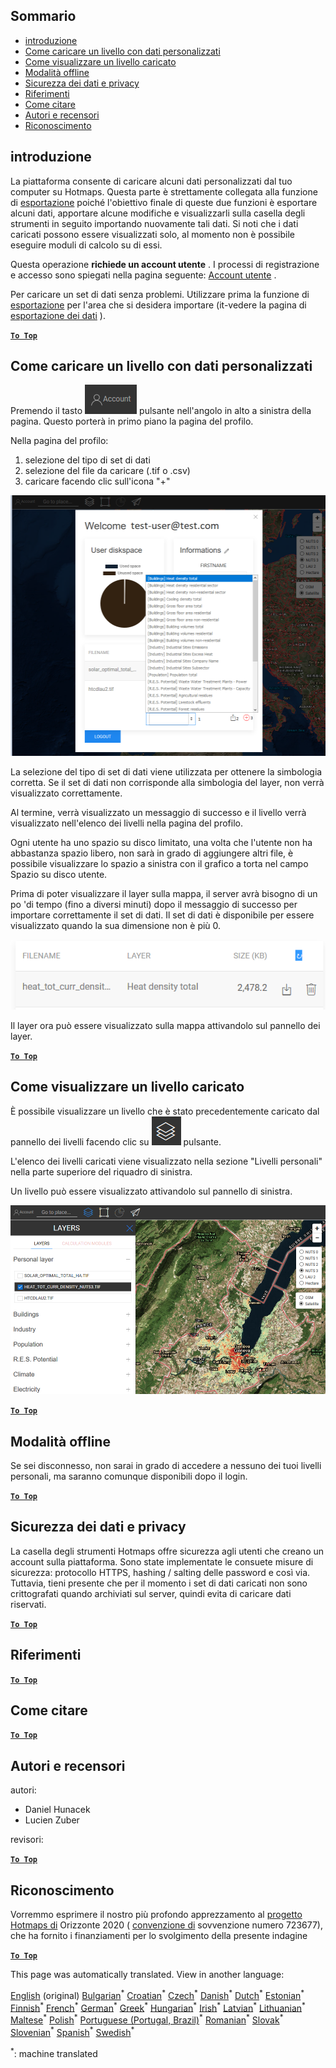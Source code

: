 <h2> Sommario </h2><ul><li> <a href="#Introduction">introduzione</a> </li><li> <a href="#How-to-upload-a-layer-with-custom-data">Come caricare un livello con dati personalizzati</a> </li><li> <a href="#How-to-display-an-uploaded-layer">Come visualizzare un livello caricato</a> </li><li> <a href="#Offline-mode">Modalità offline</a> </li><li> <a href="#Data-security-and-privacy">Sicurezza dei dati e privacy</a> </li><li> <a href="#References">Riferimenti</a> </li><li> <a href="#How-to-cite">Come citare</a> </li><li> <a href="#Authors-and-reviewers">Autori e recensori</a> </li><li> <a href="#Acknowledgement">Riconoscimento</a> </li></ul><h2> introduzione </h2><p> La piattaforma consente di caricare alcuni dati personalizzati dal tuo computer su Hotmaps. Questa parte è strettamente collegata alla funzione di <a href="Data-export-functionalities">esportazione</a> poiché l&#39;obiettivo finale di queste due funzioni è esportare alcuni dati, apportare alcune modifiche e visualizzarli sulla casella degli strumenti in seguito importando nuovamente tali dati. Si noti che i dati caricati possono essere visualizzati solo, al momento non è possibile eseguire moduli di calcolo su di essi. </p><p> Questa operazione <strong>richiede un account utente</strong> . I processi di registrazione e accesso sono spiegati nella pagina seguente: <a href="Introduction-to-user-interface#Connect">Account utente</a> . </p><p> Per caricare un set di dati senza problemi. Utilizzare prima la funzione di <a href="Data-export-functionalities">esportazione</a> per l&#39;area che si desidera importare (it-vedere la pagina di <a href="Data-export-functionalities">esportazione dei dati</a> ). </p><p><ins> <code><strong><a href="#table-of-contents">To Top</a></strong></code> </ins> </p><h2> Come caricare un livello con dati personalizzati </h2><p> Premendo il tasto <img alt="pulsante account" src="images/account-btn.png"/> pulsante nell&#39;angolo in alto a sinistra della pagina. Questo porterà in primo piano la pagina del profilo. </p><p> Nella pagina del profilo: </p><ol><li> selezione del tipo di set di dati </li><li> selezione del file da caricare (.tif o .csv) </li><li> caricare facendo clic sull&#39;icona &quot;+&quot; </li></ol><p><img alt="caricamento della pagina del profilo" src="images/profile-upload.png"/></p><p> La selezione del tipo di set di dati viene utilizzata per ottenere la simbologia corretta. Se il set di dati non corrisponde alla simbologia del layer, non verrà visualizzato correttamente. </p><p> Al termine, verrà visualizzato un messaggio di successo e il livello verrà visualizzato nell&#39;elenco dei livelli nella pagina del profilo. </p><p> Ogni utente ha uno spazio su disco limitato, una volta che l&#39;utente non ha abbastanza spazio libero, non sarà in grado di aggiungere altri file, è possibile visualizzare lo spazio a sinistra con il grafico a torta nel campo Spazio su disco utente. </p><p> Prima di poter visualizzare il layer sulla mappa, il server avrà bisogno di un po &#39;di tempo (fino a diversi minuti) dopo il messaggio di successo per importare correttamente il set di dati. Il set di dati è disponibile per essere visualizzato quando la sua dimensione non è più 0. </p><p><img alt="caricamento completato" src="images/upload_complete.png"/></p><p> Il layer ora può essere visualizzato sulla mappa attivandolo sul pannello dei layer. </p><p><ins> <code><strong><a href="#table-of-contents">To Top</a></strong></code> </ins> </p><h2> Come visualizzare un livello caricato </h2><p> È possibile visualizzare un livello che è stato precedentemente caricato dal pannello dei livelli facendo clic su <img alt="pulsante livelli" src="images/layers-btn.png"/> pulsante. </p><p> L&#39;elenco dei livelli caricati viene visualizzato nella sezione &quot;Livelli personali&quot; nella parte superiore del riquadro di sinistra. </p><p> Un livello può essere visualizzato attivandolo sul pannello di sinistra. </p><p><img alt="carica il livello di visualizzazione" src="images/upload-layers.png"/></p><p><ins> <code><strong><a href="#table-of-contents">To Top</a></strong></code> </ins> </p><h2> Modalità offline </h2><p> Se sei disconnesso, non sarai in grado di accedere a nessuno dei tuoi livelli personali, ma saranno comunque disponibili dopo il login. </p><p><ins> <code><strong><a href="#table-of-contents">To Top</a></strong></code> </ins> </p><h2> Sicurezza dei dati e privacy </h2><p> La casella degli strumenti Hotmaps offre sicurezza agli utenti che creano un account sulla piattaforma. Sono state implementate le consuete misure di sicurezza: protocollo HTTPS, hashing / salting delle password e così via. Tuttavia, tieni presente che per il momento i set di dati caricati non sono crittografati quando archiviati sul server, quindi evita di caricare dati riservati. </p><p><ins> <code><strong><a href="#table-of-contents">To Top</a></strong></code> </ins> </p><h2> Riferimenti </h2><p><ins> <code><strong><a href="#table-of-contents">To Top</a></strong></code> </ins> </p><h2> Come citare </h2><p><ins> <code><strong><a href="#table-of-contents">To Top</a></strong></code> </ins> </p><h2> Autori e recensori </h2><p> autori: </p><ul><li> Daniel Hunacek </li><li> Lucien Zuber </li></ul><p> revisori: </p><p><ins> <code><strong><a href="#table-of-contents">To Top</a></strong></code> </ins> </p><h2> Riconoscimento </h2><p> Vorremmo esprimere il nostro più profondo apprezzamento al <a href="https://www.hotmaps-project.eu">progetto Hotmaps di</a> Orizzonte 2020 ( <a href="https://www.hotmaps-project.eu">convenzione di</a> sovvenzione numero 723677), che ha fornito i finanziamenti per lo svolgimento della presente indagine </p><p><ins> <code><strong><a href="#table-of-contents">To Top</a></strong></code> </ins> </p>

This page was automatically translated. View in another language:

[English](en-Data-upload-functionalities) (original) [Bulgarian](bg-Data-upload-functionalities)<sup>\*</sup> [Croatian](hr-Data-upload-functionalities)<sup>\*</sup> [Czech](cs-Data-upload-functionalities)<sup>\*</sup> [Danish](da-Data-upload-functionalities)<sup>\*</sup> [Dutch](nl-Data-upload-functionalities)<sup>\*</sup> [Estonian](et-Data-upload-functionalities)<sup>\*</sup> [Finnish](fi-Data-upload-functionalities)<sup>\*</sup> [French](fr-Data-upload-functionalities)<sup>\*</sup> [German](de-Data-upload-functionalities)<sup>\*</sup> [Greek](el-Data-upload-functionalities)<sup>\*</sup> [Hungarian](hu-Data-upload-functionalities)<sup>\*</sup> [Irish](ga-Data-upload-functionalities)<sup>\*</sup>  [Latvian](lv-Data-upload-functionalities)<sup>\*</sup> [Lithuanian](lt-Data-upload-functionalities)<sup>\*</sup> [Maltese](mt-Data-upload-functionalities)<sup>\*</sup> [Polish](pl-Data-upload-functionalities)<sup>\*</sup> [Portuguese (Portugal, Brazil)](pt-Data-upload-functionalities)<sup>\*</sup> [Romanian](ro-Data-upload-functionalities)<sup>\*</sup> [Slovak](sk-Data-upload-functionalities)<sup>\*</sup> [Slovenian](sl-Data-upload-functionalities)<sup>\*</sup> [Spanish](es-Data-upload-functionalities)<sup>\*</sup> [Swedish](sv-Data-upload-functionalities)<sup>\*</sup> 

<sup>\*</sup>: machine translated
